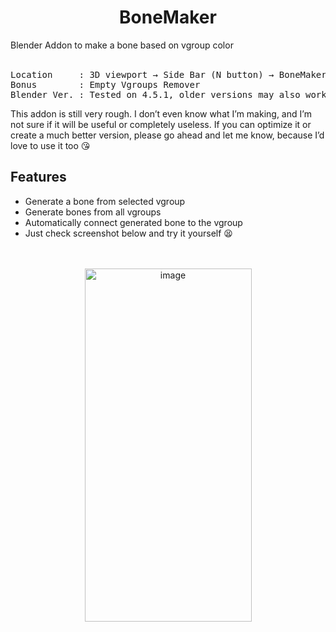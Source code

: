 <div align="center">

# BoneMaker  
</div>
Blender Addon to make a bone based on vgroup color <br><br>

<pre>
Location     : 3D viewport → Side Bar (N button) → BoneMaker
Bonus        : Empty Vgroups Remover
Blender Ver. : Tested on 4.5.1, older versions may also work
</pre>
 This addon is still very rough. I don’t even know what I’m making, and I’m not sure if it will be useful or completely useless. If you can optimize it or create a much better version, please go ahead and let me know, because I’d love to use it too :kissing_heart:


## Features 
- Generate a bone from selected vgroup
- Generate bones from all vgroups
- Automatically connect generated bone to the vgroup
- Just check screenshot below and try it yourself :tired_face:
 <br> <br> <br>
<div align="center">
<img width="267" height="565" alt="image" src="https://github.com/user-attachments/assets/7f7a74c5-703b-423b-b0da-d0a009280e2b" />

</div>

